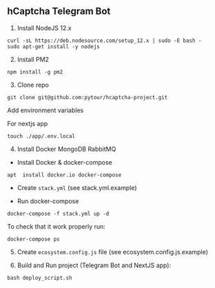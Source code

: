 ## hCaptcha Telegram Bot

1. Install NodeJS 12.x

```
curl -sL https://deb.nodesource.com/setup_12.x | sudo -E bash -
sudo apt-get install -y nodejs
```

2. Install PM2

`npm install -g pm2`

3. Clone repo

`git clone git@github.com:pytour/hcaptcha-project.git`

Add environment variables

For nextjs app

`touch ./app/.env.local`



4. Install Docker MongoDB RabbitMQ

- Install Docker & docker-compose

`apt  install docker.io docker-compose`

- Create `stack.yml` (see stack.yml.example)

- Run docker-compose

```docker-compose -f stack.yml up -d```

To check that it work properly run: 

```docker-compose ps```

5. Create `ecosystem.config.js` file (see ecosystem.config.js.example) 

6. Build and Run project (Telegram Bot and NextJS app): 

`bash deploy_script.sh`